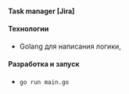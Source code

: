 #### Task manager [Jira]

#### Технологии
- Golang для написания логики,

#### Разработка и запуск
- `go run main.go`

